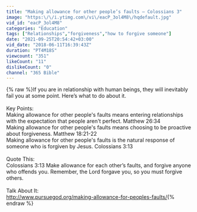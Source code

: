 ```yaml
---
title: "Making allowance for other people’s faults – Colossians 3"
image: "https:\/\/i.ytimg.com\/vi\/eacP_3ol4M8\/hqdefault.jpg"
vid_id: "eacP_3ol4M8"
categories: "Education"
tags: ["Relationships","forgiveness","how to forgive someone"]
date: "2021-09-25T20:54:42+03:00"
vid_date: "2018-06-11T16:39:43Z"
duration: "PT4M18S"
viewcount: "351"
likeCount: "11"
dislikeCount: "0"
channel: "365 Bible"
---
```

{% raw %}If you are in relationship with human beings, they will inevitably fail you at some point. Here’s what to do about it.<br /><br />Key Points:<br />Making allowance for other people's faults means entering relationships with the expectation that people aren't perfect. Matthew 26:34<br />Making allowance for other people's faults means choosing to be proactive about forgiveness. Matthew 18:21-22<br />Making allowance for other people's faults is the natural response of someone who is forgiven by Jesus. Colossians 3:13<br /><br />Quote This:<br />Colossians 3:13 Make allowance for each other’s faults, and forgive anyone who offends you. Remember, the Lord forgave you, so you must forgive others.<br /><br />Talk About It: <br /><a rel="nofollow" target="blank" href="http://www.pursuegod.org/making-allowance-for-peoples-faults/">http://www.pursuegod.org/making-allowance-for-peoples-faults/</a>{% endraw %}
